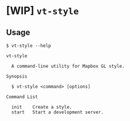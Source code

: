 # [WIP] `vt-style`

## Usage

```
$ vt-style --help

vt-style

  A command-line utility for Mapbox GL style.

Synopsis

  $ vt-style <command> [options]

Command List

  init    Create a style.
  start   Start a development server.
```
